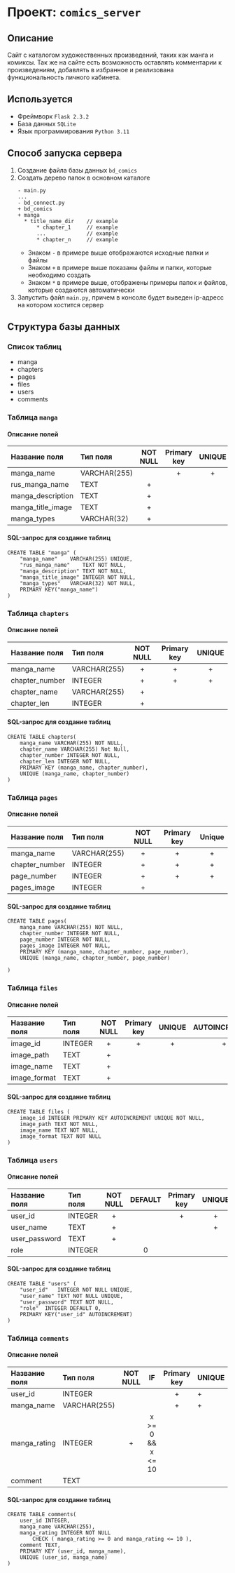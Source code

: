 # Проект: `comics_server`
## Описание

Сайт с каталогом художественных произведений, таких как манга и комиксы. Так же на сайте есть возможность оставлять комментарии к произведениям, добавлять в избранное и реализована функциональность личного кабинета.

## Используется
+ Фреймворк `Flask 2.3.2`
+ База данных `SQLite`
+ Язык программирования `Python 3.11`

## Способ запуска сервера
1. Создание  файла базы данных `bd_comics`
2. Создать дерево папок в основном каталоге
    ```
   - main.py
   ...
   - bd_connect.py
   + bd_comics
   + manga
      * title_name_dir    // example
          * chapter_1     // example
          ...             // example
          * chapter_n     // example
      ```
   + Знаком `-` в примере выше отображаются исходные папки и файлы
   + Знаком `+` в примере выше показаны файлы и папки, которые необходимо создать
   + Знаком `*` в примере выше, отображены примеры папок и файлов, которые создаются автоматически
3. Запустить файл `main.py`, причем в консоле будет выведен ip-адресс на котором хостится сервер
## Структура базы данных
### Список таблиц
+ manga
+ chapters
+ pages
+ files
+ users
+ comments

### Таблица `manga`
#### Описание полей
| Название поля     | Тип поля     | NOT NULL | Primary key | UNIQUE |
|:------------------|:-------------|:--------:|:-----------:|:------:|
| manga_name        | VARCHAR(255) |          |      +      |   +    |
| rus_manga_name    | TEXT         |    +     |             |        |
| manga_description | TEXT         |    +     |             |        |
| manga_title_image | TEXT         |    +     |             |        |
| manga_types       | VARCHAR(32)  |    +     |             |        |
#### SQL-запрос для создание таблиц
```
CREATE TABLE "manga" (
	"manga_name"	VARCHAR(255) UNIQUE,
	"rus_manga_name"	TEXT NOT NULL,
	"manga_description"	TEXT NOT NULL,
	"manga_title_image"	INTEGER NOT NULL,
	"manga_types"	VARCHAR(32) NOT NULL,
	PRIMARY KEY("manga_name")
)
```

### Таблица `chapters`
#### Описание полей

| Название поля  | Тип поля     | NOT NULL | Primary key | UNIQUE |
|:---------------|:-------------|:--------:|:-----------:|:------:|
| manga_name     | VARCHAR(255) |    +     |      +      |   +    |
| chapter_number | INTEGER      |    +     |      +      |   +    |
| chapter_name   | VARCHAR(255) |    +     |             |        |
| chapter_len    | INTEGER      |    +     |             |        |
#### SQL-запрос для создание таблиц
```
CREATE TABLE chapters(
    manga_name VARCHAR(255) NOT NULL,
    chapter_name VARCHAR(255) Not Null,
    chapter_number INTEGER NOT NULL,
    chapter_len INTEGER NOT NULL,
    PRIMARY KEY (manga_name, chapter_number),
    UNIQUE (manga_name, chapter_number)
)
```

### Таблица `pages`
#### Описание полей
| Название поля  | Тип поля     | NOT NULL | Primary key | Unique |
|:---------------|:-------------|:--------:|:-----------:|:------:|
| manga_name     | VARCHAR(255) |    +     |      +      |   +    |
| chapter_number | INTEGER      |    +     |      +      |   +    |
| page_number    | INTEGER      |    +     |      +      |   +    |
| pages_image    | INTEGER      |    +     |             |        |
#### SQL-запрос для создание таблиц
```
CREATE TABLE pages(
    manga_name VARCHAR(255) NOT NULL,
    chapter_number INTEGER NOT NULL,
    page_number INTEGER NOT NULL,
    pages_image INTEGER NOT NULL,
    PRIMARY KEY (manga_name, chapter_number, page_number),
    UNIQUE (manga_name, chapter_number, page_number)

)
```

### Таблица `files`
#### Описание полей
| Название поля | Тип поля | NOT NULL | Primary key | UNIQUE | AUTOINCREMENT |
|:--------------|:---------|:--------:|:-----------:|:------:|:-------------:|
| image_id      | INTEGER  |    +     |      +      |   +    |       +       |
| image_path    | TEXT     |    +     |             |        |               |
| image_name    | TEXT     |    +     |             |        |               |
| image_format  | TEXT     |    +     |             |        |               |
#### SQL-запрос для создание таблиц
```
CREATE TABLE files (
    image_id INTEGER PRIMARY KEY AUTOINCREMENT UNIQUE NOT NULL,
    image_path TEXT NOT NULL,
    image_name TEXT NOT NULL,
    image_format TEXT NOT NULL
)
```

### Таблица `users`
#### Описание полей
| Название поля | Тип поля | NOT NULL | DEFAULT | Primary key | UNIQUE | AUTOINCREMENT |
|:--------------|:---------|:--------:|:-------:|:-----------:|:------:|:-------------:|
| user_id       | INTEGER  |    +     |         |      +      |   +    |       +       |
| user_name     | TEXT     |    +     |         |             |   +    |               |
| user_password | TEXT     |    +     |         |             |        |               |
| role          | INTEGER  |          |    0    |             |        |               |
#### SQL-запрос для создание таблиц
```
CREATE TABLE "users" (
	"user_id"	INTEGER NOT NULL UNIQUE,
	"user_name"	TEXT NOT NULL UNIQUE,
	"user_password"	TEXT NOT NULL,
	"role"	INTEGER DEFAULT 0,
	PRIMARY KEY("user_id" AUTOINCREMENT)
)
```

### Таблица `comments`
#### Описание полей
| Название поля | Тип поля     | NOT NULL |        IF         | Primary key | UNIQUE |
|:--------------|:-------------|:--------:|:-----------------:|:-----------:|--------|
| user_id       | INTEGER      |          |                   |      +      | +      |
| manga_name    | VARCHAR(255) |          |                   |      +      | +      |
| manga_rating  | INTEGER      |    +     | x >= 0 && x <= 10 |             |        |
| comment       | TEXT         |          |                   |             |        |
#### SQL-запрос для создание таблиц
```
CREATE TABLE comments(
    user_id INTEGER,
    manga_name VARCHAR(255),
    manga_rating INTEGER NOT NULL
        CHECK ( manga_rating >= 0 and manga_rating <= 10 ),
    comment TEXT,
    PRIMARY KEY (user_id, manga_name),
    UNIQUE (user_id, manga_name)
)
```